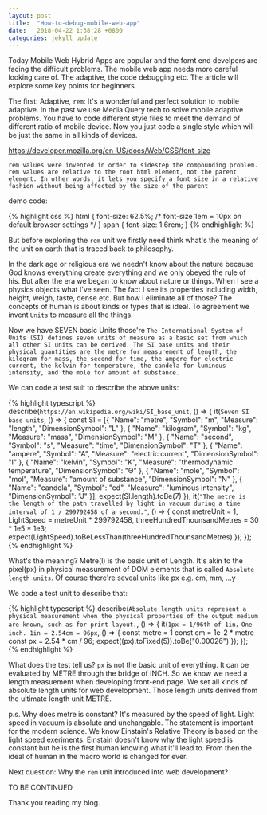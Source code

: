 ```yaml
---
layout: post
title:  "How-to-debug-mobile-web-app"
date:   2018-04-22 1:38:28 +0800
categories: jekyll update
---
```


Today Mobile Web Hybrid Apps are popular and the fornt end develpers are facing the difficult problems. The mobile web app needs more careful looking care of. The adaptive, the code debugging etc. The article will explore some key points for beginners.

The first: Adaptive, `rem`: It's a wonderful and perfect solution to mobile adaptive. In the past we use Media Query tech to solve mobile adaptive problems. You have to code different style files to meet the demand of different ratio of mobile device. Now you just code a single style which will be just the same in all kinds of devices.

https://developer.mozilla.org/en-US/docs/Web/CSS/font-size

`rem values were invented in order to sidestep the compounding problem. rem values are relative to the root html element, not the parent element. In other words, it lets you specify a font size in a relative fashion without being affected by the size of the parent`

demo code:

{% highlight css %}
html {
  font-size: 62.5%; /* font-size 1em = 10px on default browser settings */
}
span {
  font-size: 1.6rem;
}
{% endhighlight %}

But before exploring the `rem` unit we firstly need think what's the meaning of the unit on earth that is traced back to philosophy.

In the dark age or religious era we needn't know about the nature because God knows everything create everything and we only obeyed the rule of his. But after the era we began to know about nature or things. When I see a physics objects what I've seen. The fact I see its properties including width, height, weigh, taste, dense etc. But how I eliminate all of those? The concepts of human is about kinds or types that is ideal. To agreement we invent `Units` to measure all the things.

Now we have SEVEN basic Units those're `The International System of Units (SI) defines seven units of measure as a basic set from which all other SI units can be derived. The SI base units and their physical quantities are the metre for measurement of length, the kilogram for mass, the second for time, the ampere for electric current, the kelvin for temperature, the candela for luminous intensity, and the mole for amount of substance.`

We can code a test suit to describe the above units:

{% highlight typescript %}
describe(`https://en.wikipedia.org/wiki/SI_base_unit`, () => {
    it(`Seven SI base units`, () => {
        const SI = [{ "Name": "metre", "Symbol": "m", "Measure": "length", "DimensionSymbol": "L" }, { "Name": "kilogram", "Symbol": "kg", "Measure": "mass", "DimensionSymbol": "M" }, { "Name": "second", "Symbol": "s", "Measure": "time", "DimensionSymbol": "T" }, { "Name": "ampere", "Symbol": "A", "Measure": "electric current", "DimensionSymbol": "I" }, { "Name": "kelvin", "Symbol": "K", "Measure": "thermodynamic temperature", "DimensionSymbol": "Θ" }, { "Name": "mole", "Symbol": "mol", "Measure": "amount of substance", "DimensionSymbol": "N" }, { "Name": "candela", "Symbol": "cd", "Measure": "luminous intensity", "DimensionSymbol": "J" }];
        expect(SI.length).toBe(7)
    });
    it(`"The metre is the length of the path travelled by light in vacuum during a time interval of 1 / 299792458 of a second."`, () => {
        const metreUnit = 1, LightSpeed = metreUnit * 299792458, threeHundredThounsandMetres = 30 * 1e5 * 1e3;
        expect(LightSpeed).toBeLessThan(threeHundredThounsandMetres)
    });
});
{% endhighlight %}

What's the meaning? Metre(l) is the basic unit of Length. It's akin to the pixel(px) in physical measurement of DOM elements that is called `Absolute length units`. Of course there're seveal units like px e.g. cm, mm, ...y

We code a test unit to describe that:

{% highlight typescript %}
describe(`Absolute length units represent a physical measurement when the physical properties of the output medium are known, such as for print layout.`, () => {
        it(`1px = 1/96th of 1in，One inch. 1in = 2.54cm = 96px`, () => {
            const metre = 1
            const cm = 1e-2 * metre
            const px = 2.54 * cm / 96;
            expect((px).toFixed(5)).toBe("0.00026")
        });
    });
{% endhighlight %}

What does the test tell us? `px` is not the basic unit of everything. It can be evaluated by METRE through the bridge of INCH. So we know we need a length measuement when developing front-end page. We set all kinds of absolute length units for web development. Those length units derived from the ultimate length unit METRE.

p.s. Why does metre is constant? It's measured by the speed of light. Light speed in vacuum is absolute and unchangable. The statement is important for the modern science. We know Einstain's Relative Theory is based on the light speed exeriments. Einstain doesn't know why the light speed is constant but he is the first human knowing what it'll lead to. From then the ideal of human in the macro world is changed for ever.

Next question: Why the `rem` unit introduced into web development?

TO BE CONTINUED

Thank you reading my blog.